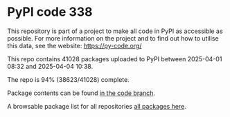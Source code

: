 # PyPI code 338

This repository is part of a project to make all code in PyPI as accessible as possible. For more information 
on the project and to find out how to utilise this data, see the website: https://py-code.org/

This repo contains 41028 packages uploaded to PyPI between 
2025-04-01 08:32 and 2025-04-04 10:38.

The repo is 94% (38623/41028) complete.

Package contents can be found [in the code branch](https://github.com/pypi-data/pypi-mirror-338/tree/code/packages).

A browsable package list for all repositories [all packages here](https://py-code.org/repositories/pypi-mirror-338).


